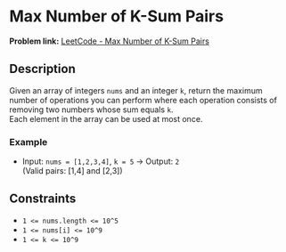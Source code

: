 # Max Number of K-Sum Pairs

**Problem link:** [LeetCode - Max Number of K-Sum Pairs](https://leetcode.com/problems/max-number-of-k-sum-pairs/submissions/1740707676/?envType=study-plan-v2&envId=leetcode-75)

## Description

Given an array of integers `nums` and an integer `k`, return the maximum number of operations you can perform where each operation consists of removing two numbers whose sum equals `k`.  
Each element in the array can be used at most once.

### Example

- Input: `nums = [1,2,3,4]`, `k = 5` → Output: `2`  
  (Valid pairs: [1,4] and [2,3])

## Constraints

- `1 <= nums.length <= 10^5`
- `1 <= nums[i] <= 10^9`
- `1 <= k <= 10^9`
